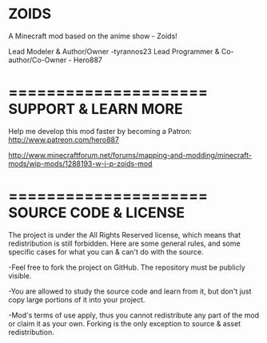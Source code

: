 ZOIDS
=====

A Minecraft mod based on the anime show - Zoids!

Lead Modeler & Author/Owner -tyrannos23
Lead Programmer & Co-author/Co-Owner - Hero887

=====================
SUPPORT & LEARN MORE
=====================

Help me develop this mod faster by becoming a Patron: http://www.patreon.com/hero887

http://www.minecraftforum.net/forums/mapping-and-modding/minecraft-mods/wip-mods/1288193-w-i-p-zoids-mod

=====================
SOURCE CODE & LICENSE
=====================

The project is under the All Rights Reserved license, which means that redistribution is still forbidden. Here are some general rules, and some specific cases for what you can & can't do with the source.

-Feel free to fork the project on GitHub. The repository must be publicly visible.

-You are allowed to study the source code and learn from it, but don't just copy large portions of it into your project.

-Mod's terms of use apply, thus you cannot redistribute any part of the mod or claim it as your own. Forking is the only exception to source & asset redistribution.
